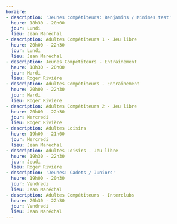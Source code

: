 ```yaml
---
horaire:
- description: 'Jeunes compétiteurs: Benjamins / Minimes test'
  heure: 18h30 - 20h00
  jour: Lundi
  lieu: Jean Maréchal
- description: Adultes Compétiteurs 1 - Jeu libre
  heure: 20h00 - 22h30
  jour: Lundi
  lieu: Jean Maréchal
- description: Jeunes Compétiteurs - Entrainement
  heure: 18h30 - 20h00
  jour: Mardi
  lieu: Roger Rivière
- description: Adultes Compétiteurs - Entrainement
  heure: 20h00 - 22h30
  jour: Mardi
  lieu: Roger Riviere
- description: Adultes Compétiteurs 2 - Jeu libre
  heure: 20h00 - 22h30
  jour: Mercredi
  lieu: Roger Rivière
- description: Adultes Loisirs
  heure: 19h00 - 21h00
  jour: Mercredi
  lieu: Jean Maréchal
- description: Adultes Loisirs - Jeu libre
  heure: 19h30 - 22h30
  jour: Jeudi
  lieu: Roger Rivière
- description: 'Jeunes: Cadets / Juniors'
  heure: 19h00 - 20h30
  jour: Vendredi
  lieu: Jean Maréchal
- description: Adultes Compétiteurs - Interclubs
  heure: 20h30 - 22h30
  jour: Vendredi
  lieu: Jean Maréchal
---
```


